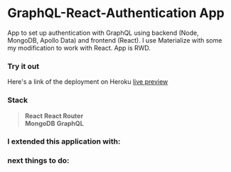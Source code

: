 # GraphQL-React-Authentication App
App to set up authentication with GraphQL using backend (Node, MongoDB, Apollo Data) and frontend (React).
I use Materialize with some my modification to work with React. App is RWD.

### Try it out
Here's a link of the deployment on Heroku [live preview](https://auth-graphql-bew.herokuapp.com/)

### Stack
> **React**
> **React Router**  
> **MongoDB**
> **GraphQL**


### I extended this application with:

### next things to do:

